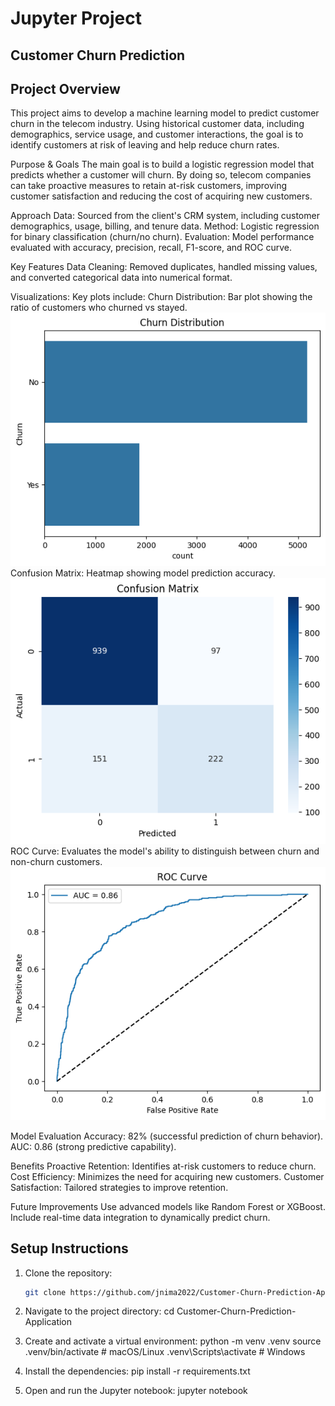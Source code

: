 # Jupyter Project

## **Customer Churn Prediction**

## Project Overview
This project aims to develop a machine learning model to predict customer churn in the telecom industry. Using historical customer data, including demographics, service usage, and customer interactions, the goal is to identify customers at risk of leaving and help reduce churn rates.

Purpose & Goals
The main goal is to build a logistic regression model that predicts whether a customer will churn. By doing so, telecom companies can take proactive measures to retain at-risk customers, improving customer satisfaction and reducing the cost of acquiring new customers.

Approach
Data: Sourced from the client's CRM system, including customer demographics, usage, billing, and tenure data.
Method: Logistic regression for binary classification (churn/no churn).
Evaluation: Model performance evaluated with accuracy, precision, recall, F1-score, and ROC curve.

Key Features
Data Cleaning: Removed duplicates, handled missing values, and converted categorical data into numerical format.

Visualizations: Key plots include:
Churn Distribution: Bar plot showing the ratio of customers who churned vs stayed.
![Churn Distribution](images/churn_distribution.png)
Confusion Matrix: Heatmap showing model prediction accuracy.
![Confusion Matrix](images/confusion_matrix.png)
ROC Curve: Evaluates the model's ability to distinguish between churn and non-churn customers.
![ROC Curve](images/roc_curve.png)

Model Evaluation
Accuracy: 82% (successful prediction of churn behavior).
AUC: 0.86 (strong predictive capability).

Benefits
Proactive Retention: Identifies at-risk customers to reduce churn.
Cost Efficiency: Minimizes the need for acquiring new customers.
Customer Satisfaction: Tailored strategies to improve retention.

Future Improvements
Use advanced models like Random Forest or XGBoost.
Include real-time data integration to dynamically predict churn.

## Setup Instructions

1. Clone the repository:
   ```bash
   git clone https://github.com/jnima2022/Customer-Churn-Prediction-Application.git

2. Navigate to the project directory:
    cd Customer-Churn-Prediction-Application

3. Create and activate a virtual environment:
    python -m venv .venv
source .venv/bin/activate  # macOS/Linux
.venv\Scripts\activate  # Windows

4. Install the dependencies:
    pip install -r requirements.txt

5. Open and run the Jupyter notebook:
    jupyter notebook
